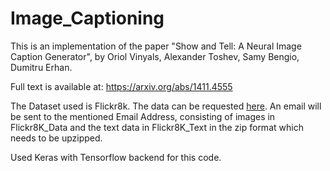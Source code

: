 # Image_Captioning 

This is an implementation of the paper "Show and Tell: A Neural Image Caption Generator", by Oriol Vinyals, Alexander Toshev, Samy Bengio, Dumitru Erhan.

Full text is available at: https://arxiv.org/abs/1411.4555

The Dataset used is Flickr8k. The data can be requested [here](https://forms.illinois.edu/sec/1713398). An email will be sent to the mentioned Email Address, consisting of images in Flickr8K_Data and the text data in Flickr8K_Text in the zip format which needs to be upzipped.

Used Keras with Tensorflow backend for this code.



